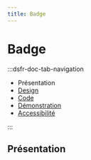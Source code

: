 ```yaml
---
title: Badge
---
```

# Badge

:::dsfr-doc-tab-navigation
- Présentation
- [Design](../design/index.md)
- [Code](../code/index.md)
- [Démonstration](./demo/index.md)
- [Accessibilité](./accessibility/index.md)

:::


## Présentation

